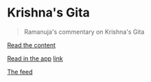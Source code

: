 # Krishna's Gita

> Ramanuja's commentary on Krishna's Gita

[Read the content](https://rapalearning.github.io/gita-begin/gita/toc.html)

[Read in the app](https://play.google.com/store/apps/details?id=com.gita.sudeep.gitahtml) [link](.well-known/assetlinks.json)

[The feed](https://krishnagita-9873c.web.app/)
